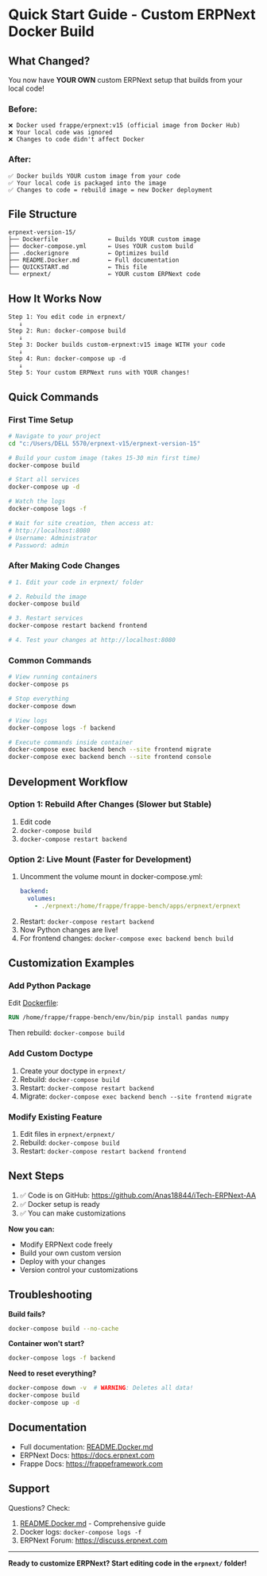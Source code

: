 # Quick Start Guide - Custom ERPNext Docker Build

## What Changed?

You now have **YOUR OWN** custom ERPNext setup that builds from your local code!

### Before:
```
❌ Docker used frappe/erpnext:v15 (official image from Docker Hub)
❌ Your local code was ignored
❌ Changes to code didn't affect Docker
```

### After:
```
✅ Docker builds YOUR custom image from your code
✅ Your local code is packaged into the image
✅ Changes to code = rebuild image = new Docker deployment
```

## File Structure

```
erpnext-version-15/
├── Dockerfile              ← Builds YOUR custom image
├── docker-compose.yml      ← Uses YOUR custom build
├── .dockerignore           ← Optimizes build
├── README.Docker.md        ← Full documentation
├── QUICKSTART.md           ← This file
└── erpnext/                ← YOUR custom ERPNext code
```

## How It Works Now

```
Step 1: You edit code in erpnext/
   ↓
Step 2: Run: docker-compose build
   ↓
Step 3: Docker builds custom-erpnext:v15 image WITH your code
   ↓
Step 4: Run: docker-compose up -d
   ↓
Step 5: Your custom ERPNext runs with YOUR changes!
```

## Quick Commands

### First Time Setup
```bash
# Navigate to your project
cd "c:/Users/DELL 5570/erpnext-v15/erpnext-version-15"

# Build your custom image (takes 15-30 min first time)
docker-compose build

# Start all services
docker-compose up -d

# Watch the logs
docker-compose logs -f

# Wait for site creation, then access at:
# http://localhost:8080
# Username: Administrator
# Password: admin
```

### After Making Code Changes

```bash
# 1. Edit your code in erpnext/ folder

# 2. Rebuild the image
docker-compose build

# 3. Restart services
docker-compose restart backend frontend

# 4. Test your changes at http://localhost:8080
```

### Common Commands

```bash
# View running containers
docker-compose ps

# Stop everything
docker-compose down

# View logs
docker-compose logs -f backend

# Execute commands inside container
docker-compose exec backend bench --site frontend migrate
docker-compose exec backend bench --site frontend console
```

## Development Workflow

### Option 1: Rebuild After Changes (Slower but Stable)
1. Edit code
2. `docker-compose build`
3. `docker-compose restart backend`

### Option 2: Live Mount (Faster for Development)
1. Uncomment the volume mount in docker-compose.yml:
   ```yaml
   backend:
     volumes:
       - ./erpnext:/home/frappe/frappe-bench/apps/erpnext/erpnext
   ```
2. Restart: `docker-compose restart backend`
3. Now Python changes are live!
4. For frontend changes: `docker-compose exec backend bench build`

## Customization Examples

### Add Python Package
Edit [Dockerfile](Dockerfile):
```dockerfile
RUN /home/frappe/frappe-bench/env/bin/pip install pandas numpy
```
Then rebuild: `docker-compose build`

### Add Custom Doctype
1. Create your doctype in `erpnext/`
2. Rebuild: `docker-compose build`
3. Restart: `docker-compose restart backend`
4. Migrate: `docker-compose exec backend bench --site frontend migrate`

### Modify Existing Feature
1. Edit files in `erpnext/erpnext/`
2. Rebuild: `docker-compose build`
3. Restart: `docker-compose restart backend frontend`

## Next Steps

1. ✅ Code is on GitHub: https://github.com/Anas18844/iTech-ERPNext-AA
2. ✅ Docker setup is ready
3. ✅ You can make customizations

**Now you can:**
- Modify ERPNext code freely
- Build your own custom version
- Deploy with your changes
- Version control your customizations

## Troubleshooting

**Build fails?**
```bash
docker-compose build --no-cache
```

**Container won't start?**
```bash
docker-compose logs -f backend
```

**Need to reset everything?**
```bash
docker-compose down -v  # WARNING: Deletes all data!
docker-compose build
docker-compose up -d
```

## Documentation

- Full documentation: [README.Docker.md](README.Docker.md)
- ERPNext Docs: https://docs.erpnext.com
- Frappe Docs: https://frappeframework.com

## Support

Questions? Check:
1. [README.Docker.md](README.Docker.md) - Comprehensive guide
2. Docker logs: `docker-compose logs -f`
3. ERPNext Forum: https://discuss.erpnext.com

---

**Ready to customize ERPNext? Start editing code in the `erpnext/` folder!**
